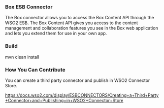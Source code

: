 ### Box ESB Connector

The Box connector allows you to access the Box Content API through the WSO2 ESB.
The Box Content API gives you access to the content management and collaboration features you see in the
Box web application and lets you extend them for use in your own app.

### Build

mvn clean install

### How You Can Contribute
You can create a third party connector and publish in WSO2 Connector Store.

https://docs.wso2.com/display/ESBCONNECTORS/Creating+a+Third+Party+Connector+and+Publishing+in+WSO2+Connector+Store
